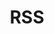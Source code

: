 ---
logohandle: rss
sort: rss
title: RSS
website: http://www.rssboard.org/rss-specification
wikipedia: https://en.wikipedia.org/wiki/RSS
---